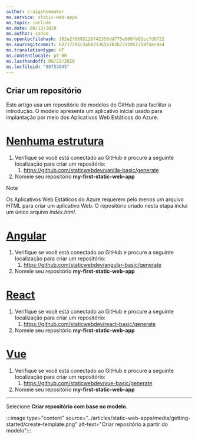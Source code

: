 ```yaml
---
author: craigshoemaker
ms.service: static-web-apps
ms.topic: include
ms.date: 08/13/2020
ms.author: cshoe
ms.openlocfilehash: 102e2f8685128f42350dd775e600fb82cc7d6722
ms.sourcegitcommit: 62717591c3ab871365a783b7221851758f4ec9a4
ms.translationtype: HT
ms.contentlocale: pt-BR
ms.lasthandoff: 08/22/2020
ms.locfileid: "88752645"
---
```

## <a name="create-a-repository"></a>Criar um repositório

Este artigo usa um repositório de modelos do GitHub para facilitar a introdução. O modelo apresenta um aplicativo inicial usado para implantação por meio dos Aplicativos Web Estáticos do Azure.

# <a name="no-framework"></a>[Nenhuma estrutura](#tab/vanilla-javascript)

1. Verifique se você está conectado ao GitHub e procure a seguinte localização para criar um repositório:
    1. https://github.com/staticwebdev/vanilla-basic/generate
1. Nomeie seu repositório **my-first-static-web-app**

> [!NOTE]
> Os Aplicativos Web Estáticos do Azure requerem pelo menos um arquivo HTML para criar um aplicativo Web. O repositório criado nesta etapa inclui um único arquivo _index.html_.

# <a name="angular"></a>[Angular](#tab/angular)

1. Verifique se você está conectado ao GitHub e procure a seguinte localização para criar um repositório:
    1. https://github.com/staticwebdev/angular-basic/generate
1. Nomeie seu repositório **my-first-static-web-app**

# <a name="react"></a>[React](#tab/react)

1. Verifique se você está conectado ao GitHub e procure a seguinte localização para criar um repositório:
    1. https://github.com/staticwebdev/react-basic/generate
1. Nomeie seu repositório **my-first-static-web-app**

# <a name="vue"></a>[Vue](#tab/vue)

1. Verifique se você está conectado ao GitHub e procure a seguinte localização para criar um repositório:
    1. https://github.com/staticwebdev/vue-basic/generate
1. Nomeie seu repositório **my-first-static-web-app**

---

Selecione **Criar repositório com base no modelo**.

:::image type="content" source="../articles/static-web-apps/media/getting-started/create-template.png" alt-text="Criar repositório a partir do modelo":::
